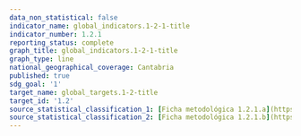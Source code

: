 ```yaml
---
data_non_statistical: false
indicator_name: global_indicators.1-2-1-title
indicator_number: 1.2.1
reporting_status: complete
graph_title: global_indicators.1-2-1-title
graph_type: line
national_geographical_coverage: Cantabria
published: true
sdg_goal: '1'
target_name: global_targets.1-2-title
target_id: '1.2'
source_statistical_classification_1: [Ficha metodológica 1.2.1.a](https://icane.github.io/ods-cantabria/assets/pdf/1.2.1.a.pdf)
source_statistical_classification_2: [Ficha metodológica 1.2.1.b](https://icane.github.io/ods-cantabria/assets/pdf/1.2.1.a.pdf)
---
```


